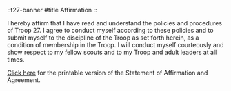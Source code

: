 
::t27-banner
#title
Affirmation
::

I hereby affirm that I have read and understand the policies and procedures of Troop 27. I agree to conduct myself according to these policies and to submit myself to the discipline of the Troop as set forth herein, as a condition of membership in the Troop. I will conduct myself courteously and show respect to my fellow scouts and to my Troop and adult leaders at all times.

[Click here](https://drive.google.com/file/d/0B1xkyyMuYqNhQUZUYl9helRYblE/view?usp=sharing&resourcekey=0-SHWmZjLwts737M8Awqp6Lw) for the printable version of the Statement of Affirmation and Agreement.